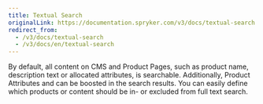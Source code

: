 ```yaml
---
title: Textual Search
originalLink: https://documentation.spryker.com/v3/docs/textual-search
redirect_from:
  - /v3/docs/textual-search
  - /v3/docs/en/textual-search
---
```


By default, all content on CMS and Product Pages, such as product name, description text or allocated attributes, is searchable. Additionally, Product Attributes and can be boosted in the search results. You can easily define which products or content should be in- or excluded from full text search.
